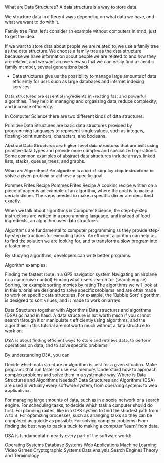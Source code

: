 What are Data Structures?
A data structure is a way to store data.

We structure data in different ways depending on what data we have, and what we want to do with it.

Family tree
First, let's consider an example without computers in mind, just to get the idea.

If we want to store data about people we are related to, we use a family tree as the data structure. We choose a family tree as the data structure because we have information about people we are related to and how they are related, and we want an overview so that we can easily find a specific family member, several generations back.

- Data structures give us the possibility to manage large amounts of data efficiently for uses such as large databases and internet indexing services.

Data structures are essential ingredients in creating fast and powerful algorithms. They help in managing and organizing data, reduce complexity, and increase efficiency.

In Computer Science there are two different kinds of data structures.

Primitive Data Structures are basic data structures provided by programming languages to represent single values, such as integers, floating-point numbers, characters, and booleans.

Abstract Data Structures are higher-level data structures that are built using primitive data types and provide more complex and specialized operations. Some common examples of abstract data structures include arrays, linked lists, stacks, queues, trees, and graphs.

What are Algorithms?
An algorithm is a set of step-by-step instructions to solve a given problem or achieve a specific goal.

Pommes Frites Recipe
Pommes Frites Recipe
A cooking recipe written on a piece of paper is an example of an algorithm, where the goal is to make a certain dinner. The steps needed to make a specific dinner are described exactly.

When we talk about algorithms in Computer Science, the step-by-step instructions are written in a programming language, and instead of food ingredients, an algorithm uses data structures.

Algorithms are fundamental to computer programming as they provide step-by-step instructions for executing tasks. An efficient algorithm can help us to find the solution we are looking for, and to transform a slow program into a faster one.

By studying algorithms, developers can write better programs.

Algorithm examples:

Finding the fastest route in a GPS navigation system
Navigating an airplane or a car (cruise control)
Finding what users search for (search engine)
Sorting, for example sorting movies by rating
The algorithms we will look at in this tutorial are designed to solve specific problems, and are often made to work on specific data structures. For example, the 'Bubble Sort' algorithm is designed to sort values, and is made to work on arrays.

Data Structures together with Algorithms
Data structures and algorithms (DSA) go hand in hand. A data structure is not worth much if you cannot search through it or manipulate it efficiently using algorithms, and the algorithms in this tutorial are not worth much without a data structure to work on.

DSA is about finding efficient ways to store and retrieve data, to perform operations on data, and to solve specific problems.

By understanding DSA, you can:

Decide which data structure or algorithm is best for a given situation.
Make programs that run faster or use less memory.
Understand how to approach complex problems and solve them in a systematic way.
Where is Data Structures and Algorithms Needed?
Data Structures and Algorithms (DSA) are used in virtually every software system, from operating systems to web applications:

For managing large amounts of data, such as in a social network or a search engine.
For scheduling tasks, to decide which task a computer should do first.
For planning routes, like in a GPS system to find the shortest path from A to B.
For optimizing processes, such as arranging tasks so they can be completed as quickly as possible.
For solving complex problems: From finding the best way to pack a truck to making a computer 'learn' from data.

DSA is fundamental in nearly every part of the software world:

Operating Systems
Database Systems
Web Applications
Machine Learning
Video Games
Cryptographic Systems
Data Analysis
Search Engines
Theory and Terminology
